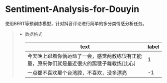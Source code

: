 # Sentiment-Analysis-for-Douyin
使用BERT等预训练模型，针对抖音评论进行简单的多分类情感分析任务。

> + 数据格式
>
>   | text                                                         | label |
>   | ------------------------------------------------------------ | ----- |
>   | 今天晚上跟着你俩运动了一会，感觉两教练很有正能量，原来你们就是最近很火的踢毽子舞教练[比心] | 1     |
>   | 一点都不喜欢那个台湾腔，不喜欢，没多漂亮                     | -1    |
